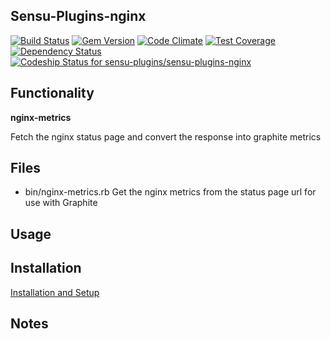 ## Sensu-Plugins-nginx

[ ![Build Status](https://travis-ci.org/sensu-plugins/sensu-plugins-nginx.svg?branch=master)](https://travis-ci.org/sensu-plugins/sensu-plugins-nginx)
[![Gem Version](https://badge.fury.io/rb/sensu-plugins-nginx.svg)](http://badge.fury.io/rb/sensu-plugins-nginx)
[![Code Climate](https://codeclimate.com/github/sensu-plugins/sensu-plugins-nginx/badges/gpa.svg)](https://codeclimate.com/github/sensu-plugins/sensu-plugins-nginx)
[![Test Coverage](https://codeclimate.com/github/sensu-plugins/sensu-plugins-nginx/badges/coverage.svg)](https://codeclimate.com/github/sensu-plugins/sensu-plugins-nginx)
[![Dependency Status](https://gemnasium.com/sensu-plugins/sensu-plugins-nginx.svg)](https://gemnasium.com/sensu-plugins/sensu-plugins-nginx)
[ ![Codeship Status for sensu-plugins/sensu-plugins-nginx](https://codeship.com/projects/cb4b6810-cb1c-0132-b746-0ab4e5d2e01d/status?branch=master)](https://codeship.com/projects/75658)

## Functionality

**nginx-metrics**

Fetch the nginx status page and convert the response into graphite metrics

## Files
 * bin/nginx-metrics.rb
Get the nginx metrics from the status page url for use with Graphite

## Usage

## Installation

[Installation and Setup](http://sensu-plugins.io/docs/installation_instructions.html)

## Notes
